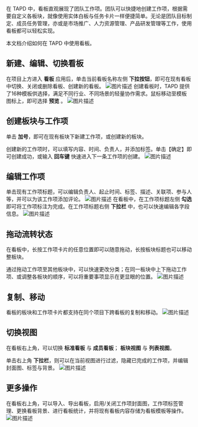 在 TAPD 中，看板直观展现了团队工作项。团队可以快捷地创建工作项，根据需要自定义各板块，就像使用实体白板与任务卡片一样便捷简单。无论是团队目标制定、成员任务管理，亦或是市场推广、人力资源管理、产品研发管理等工作，使用看板都可以轻松实现。

本文档介绍如何在 TAPD 中使用看板。

## 新建、编辑、切换看板

在项目上方进入 **看板** 应用后，单击当前看板名称左侧 **下拉按钮**，即可在现有看板中切换、关闭或删除看板、创建新的看板。
![图片描述](https://main.qcloudimg.com/raw/d49bc696034fcad9fb56fe5bae335ba6.png)
创建看板时，TAPD 提供了16种模板供选择，满足不同行业、不同场景的轻量协作需求。鼠标移动至模板图标上，即可选择 **预览** 。
![图片描述](https://main.qcloudimg.com/raw/5714fdc72261c5db58815e5a6027ebae.png)

 

## 创建板块与工作项

单击 **加号**，即可在现有板块下新建工作项，或创建新的板块。

创建新的工作项时，可以填写内容、时间、负责人，并添加标签。单击【确定】即可创建成功，或输入 **回车键** 快速进入下一条工作项的创建。
![图片描述](https://main.qcloudimg.com/raw/4e65216b66d835ae8351dddc60e13511.png)

 

## 编辑工作项

单击现有工作项标题，可以编辑负责人、起止时间、标签、描述、关联项、参与人等，并可以为该工作项添加评论。
![图片描述](https://main.qcloudimg.com/raw/9b4c65a93cd4e64b31602acd97ae4cf9.png)
在看板中，在工作项标题左侧 **勾选** 即可将工作项标注为完成。在工作项标题右侧 **下拉栏** 中，也可以快速编辑各字段信息。
![图片描述](https://main.qcloudimg.com/raw/a77128aaefbf09873630a47d8ba7faf2.png)

 

## 拖动流转状态

在看板中，长按工作项卡片的任意位置即可以随意拖动，长按板块标题也可以移动整板块。

通过拖动工作项至其他板块中，可以快速更改分类；在同一板块中上下拖动工作项、或调整各板块的顺序，可以将重要事项显示在更显眼的位置。
![图片描述](https://main.qcloudimg.com/raw/7868795d15c1098370d6d04220ffcb5a.png)

 

## 复制、移动

看板的板块和工作项卡片都支持在同个项目下跨看板的复制和移动。
![图片描述](https://main.qcloudimg.com/raw/63e4eb13fce8e8cbb049146f3ace857a.png)

## 切换视图

在看板右上角，可以切换 **标准看板** 与 **成员看板**； **板块视图** 与 **列表视图**。

单击右上角 **下拉栏**，则可以在当前视图进行过滤，隐藏已完成的工作项，并编辑封面图、标签与背景。
![图片描述](https://main.qcloudimg.com/raw/8e5cf2e6f98d30a5f4e6a4afeb8368d0.png)

 

## 更多操作

在看板右上角，可以导入、导出看板，启用/关闭工作项封面图，工作项标签管理、更换看板背景、进行看板统计，并将现有看板内容存储为看板模板等操作。
![图片描述](https://main.qcloudimg.com/raw/377728bf68dd43da097914aaa5aaa803.png)
